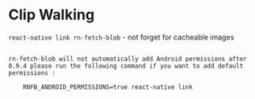 # Clip Walking

`react-native link rn-fetch-blob` - not forget for cacheable images

```shell

rn-fetch-blob will not automatically add Android permissions after 0.9.4 please run the following command if you want to add default permissions :

	RNFB_ANDROID_PERMISSIONS=true react-native link 
    
```